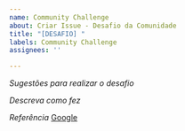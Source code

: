 ```yaml
---
name: Community Challenge
about: Criar Issue - Desafio da Comunidade
title: "[DESAFIO] "
labels: Community Challenge
assignees: ''

---
```


*Sugestões para realizar o desafio*

*Descreva como fez*

*Referência*
[Google](www.google.com)
